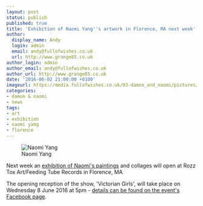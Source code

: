 ```yaml
---
layout: post
status: publish
published: true
title: 'Exhibition of Naomi Yang''s artwork in Florence, MA next week'
author:
  display_name: Andy
  login: admin
  email: andy@fullofwishes.co.uk
  url: http://www.grange85.co.uk
author_login: admin
author_email: andy@fullofwishes.co.uk
author_url: http://www.grange85.co.uk
date: '2016-06-02 21:00:00 +0100'
imageurl: https://media.fullofwishes.co.uk/03-damon_and_naomi/pictures/naomi-yang-exhibition-02.jpg
categories:
- damon & naomi
- news
tags:
- art
- exhibition
- naomi yang
- florence
---
```

<div class="col-md-6 pull-right"><figure class="caption aligncenter"><img src="https://media.fullofwishes.co.uk/03-damon_and_naomi/pictures/naomi-yang-exhibition-02.jpg" alt="Naomi Yang" /><figcaption class="caption-text">Naomi Yang</figcaption></figure></div>
<p class="lead">Next week an <a href="https://www.facebook.com/events/510066522532663/">exhibition of Naomi's paintings</a> and collages will open at Rozz Tox Art/Feeding Tube Records in Florence, MA</p>
<p>The opening reception of the show, 'Victorian Girls', will take place on Wednesday 8 June 2016 at 5pm - <a href="https://www.facebook.com/events/510066522532663/">details can be found on the event's Facebook page</a>.</p>


